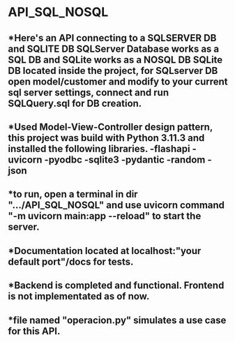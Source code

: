 # API_SQL_NOSQL
*Here's an API connecting to a SQLSERVER DB and SQLITE DB
SQLServer Database works as a SQL DB and SQLite works as a NOSQL DB
SQLite DB located inside the project, for SQLserver DB open model/customer and modify to your current sql server settings, connect and run SQLQuery.sql for DB creation.
-------------------------------------------------------------------------------------------------------------------------------------------
*Used Model-View-Controller design pattern, this project was build with Python 3.11.3 and installed the following libraries.
-flashapi
-uvicorn
-pyodbc
-sqlite3
-pydantic
-random
-json
-------------------------------------------------------------------------------------------------------------------------------------------
*to run, open a terminal in dir ".../API_SQL_NOSQL" and use uvicorn command "-m uvicorn main:app --reload" to start the server.
-------------------------------------------------------------------------------------------------------------------------------------------
*Documentation located at localhost:"your default port"/docs for tests.
-------------------------------------------------------------------------------------------------------------------------------------------
*Backend is completed and functional. Frontend is not implementated as of now.
-------------------------------------------------------------------------------------------------------------------------------------------
*file named "operacion.py" simulates a use case for this API.
-------------------------------------------------------------------------------------------------------------------------------------------